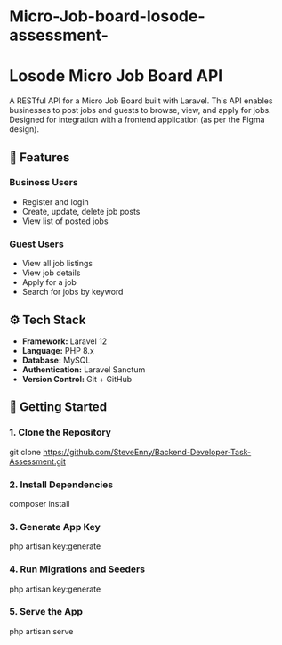 # Micro-Job-board-losode-assessment-

# Losode Micro Job Board API

A RESTful API for a Micro Job Board built with Laravel. This API enables businesses to post jobs and guests to browse, view, and apply for jobs. Designed for integration with a frontend application (as per the Figma design).

## 📌 Features

### Business Users

-   Register and login
-   Create, update, delete job posts
-   View list of posted jobs

### Guest Users

-   View all job listings
-   View job details
-   Apply for a job
-   Search for jobs by keyword

## ⚙️ Tech Stack

-   **Framework:** Laravel 12
-   **Language:** PHP 8.x
-   **Database:** MySQL
-   **Authentication:** Laravel Sanctum
-   **Version Control:** Git + GitHub

## 🚀 Getting Started

### 1. Clone the Repository

git clone https://github.com/SteveEnny/Backend-Developer-Task-Assessment.git

### 2. Install Dependencies

composer install

### 3. Generate App Key

php artisan key:generate

### 4. Run Migrations and Seeders

php artisan key:generate

### 5. Serve the App

php artisan serve
